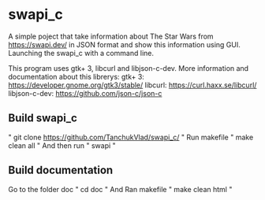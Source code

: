 # swapi_c
A simple poject that take information about The Star Wars from https://swapi.dev/ in JSON format and show this information using GUI.
Launching the swapi_c with a command line. 

This program uses gtk+ 3, libcurl and libjson-c-dev. 
More information and documentation about this librerys:
gtk+ 3: https://developer.gnome.org/gtk3/stable/ 
libcurl: https://curl.haxx.se/libcurl/
libjson-c-dev: https://github.com/json-c/json-c

## Build swapi_c
" git clone https://github.com/TanchukVlad/swapi_c/ "
Run makefile " make clean all "
And then run " swapi "

## Build documentation
Go to the folder doc " cd doc "
And Ran makefile " make clean html "
